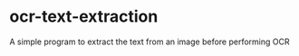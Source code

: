 ocr-text-extraction
===================

A simple program to extract the text from an image before performing OCR